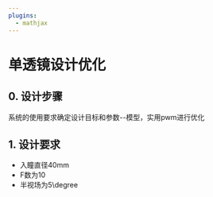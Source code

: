 ```yaml
---
plugins:
  - mathjax
---
```


# 单透镜设计优化

## 0. 设计步骤

系统的使用要求确定设计目标和参数--模型，实用pwm进行优化

## 1. 设计要求

* 入瞳直径40mm
* F数为10
* 半视场为5\degree




